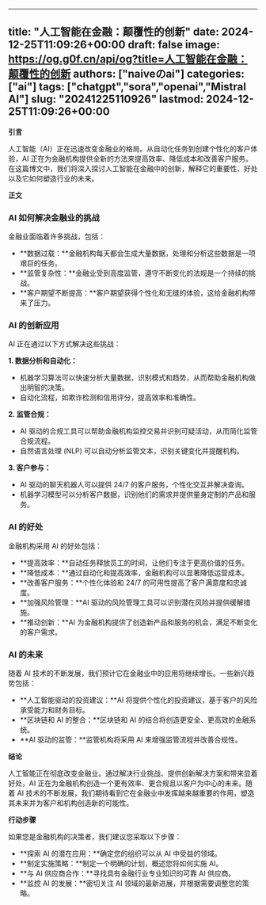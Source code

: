 
---
title: "人工智能在金融：颠覆性的创新"
date: 2024-12-25T11:09:26+00:00
draft: false
image: https://og.g0f.cn/api/og?title=人工智能在金融：颠覆性的创新
authors: ["naiveのai"]
categories: ["ai"]
tags: ["chatgpt","sora","openai","Mistral AI"]
slug: "20241225110926"
lastmod: 2024-12-25T11:09:26+00:00
---
**引言**

人工智能（AI）正在迅速改变金融业的格局。从自动化任务到创建个性化的客户体验，AI 正在为金融机构提供全新的方法来提高效率、降低成本和改善客户服务。在这篇博文中，我们将深入探讨人工智能在金融中的创新，解释它的重要性、好处以及它如何塑造行业的未来。

**正文**

### **AI 如何解决金融业的挑战**

金融业面临着许多挑战，包括：

- **数据过载：**金融机构每天都会生成大量数据，处理和分析这些数据是一项艰巨的任务。
- **监管复杂性：**金融业受到高度监管，遵守不断变化的法规是一个持续的挑战。
- **客户期望不断提高：**客户期望获得个性化和无缝的体验，这给金融机构带来了压力。

### **AI 的创新应用**

AI 正在通过以下方式解决这些挑战：

**1. 数据分析和自动化：**
- 机器学习算法可以快速分析大量数据，识别模式和趋势，从而帮助金融机构做出明智的决策。
- 自动化流程，如欺诈检测和信用评分，提高效率和准确性。

**2. 监管合规：**
- AI 驱动的合规工具可以帮助金融机构监控交易并识别可疑活动，从而简化监管合规流程。
- 自然语言处理 (NLP) 可以自动分析监管文本，识别关键变化并提醒机构。

**3. 客户参与：**
- AI 驱动的聊天机器人可以提供 24/7 的客户服务，个性化交互并解决查询。
- 机器学习模型可以分析客户数据，识别他们的需求并提供量身定制的产品和服务。

### **AI 的好处**

金融机构采用 AI 的好处包括：

- **提高效率：**自动任务释放员工的时间，让他们专注于更高价值的任务。
- **降低成本：**通过自动化和提高效率，金融机构可以显著降低运营成本。
- **改善客户服务：**个性化体验和 24/7 的可用性提高了客户满意度和忠诚度。
- **加强风险管理：**AI 驱动的风险管理工具可以识别潜在风险并提供缓解措施。
- **推动创新：**AI 为金融机构提供了创造新产品和服务的机会，满足不断变化的客户需求。

### **AI 的未来**

随着 AI 技术的不断发展，我们预计它在金融业中的应用将继续增长。一些新兴趋势包括：

- **人工智能驱动的投资建议：**AI 将提供个性化的投资建议，基于客户的风险承受能力和财务目标。
- **区块链和 AI 的整合：**区块链和 AI 的结合将创造更安全、更高效的金融系统。
- **AI 驱动的监管：**监管机构将采用 AI 来增强监管流程并改善合规性。

**结论**

人工智能正在彻底改变金融业。通过解决行业挑战、提供创新解决方案和带来显着好处，AI 正在为金融机构创造一个更有效率、更合规且以客户为中心的未来。随着 AI 技术的不断发展，我们期待看到它在金融业中发挥越来越重要的作用，塑造其未来并为客户和机构创造新的可能性。

**行动步骤**

如果您是金融机构的决策者，我们建议您采取以下步骤：

- **探索 AI 的潜在应用：**确定您的组织可以从 AI 中受益的领域。
- **制定实施策略：**制定一个明确的计划，概述您将如何实施 AI。
- **与 AI 供应商合作：**寻找具有金融行业专业知识的可靠 AI 供应商。
- **监控 AI 的发展：**密切关注 AI 领域的最新进展，并根据需要调整您的策略。